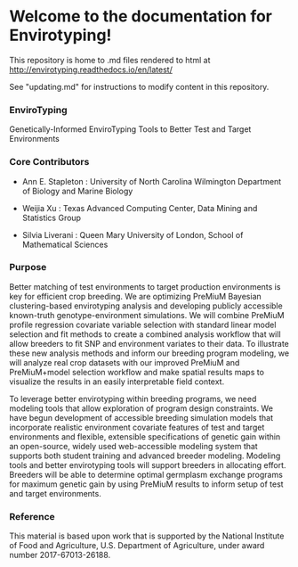 # Welcome to the documentation for Envirotyping!

This repository is home to .md files rendered to html at http://envirotyping.readthedocs.io/en/latest/

See "updating.md" for instructions to modify content in this repository.


### EnviroTyping

Genetically-Informed EnviroTyping Tools to Better Test and Target Environments

### Core Contributors

- Ann E. Stapleton : University of North Carolina Wilmington Department of Biology and Marine Biology

- Weijia Xu : Texas Advanced Computing Center, Data Mining and Statistics Group

- Silvia Liverani : Queen Mary University of London, School of Mathematical Sciences

### Purpose

Better matching of test environments to target production environments is key for efficient crop breeding. We are optimizing PreMiuM Bayesian clustering-based envirotyping analysis and developing publicly accessible known-truth genotype-environment simulations. We will combine PreMiuM profile regression covariate variable selection with standard linear model selection and fit methods to create a combined analysis workflow that will allow breeders to fit SNP and environment variates to their data. To illustrate these new analysis methods and inform our breeding program modeling, we will analyze real crop datasets with our improved PreMiuM and PreMiuM+model selection workflow and make spatial results maps to visualize the results in an easily interpretable field context.

To leverage better envirotyping within breeding programs, we need modeling tools that allow exploration of program design constraints. We have begun development of accessible breeding simulation models that incorporate realistic environment covariate features of test and target environments and flexible, extensible specifications of genetic gain within an open-source, widely used web-accessible modeling system that supports both student training and advanced breeder modeling. Modeling tools and better envirotyping tools will support breeders in allocating effort. Breeders will be able to determine optimal germplasm exchange programs for maximum genetic gain by using PreMiuM results to inform setup of test and target environments.


### Reference

This material is based upon work that is supported by the National Institute of Food and Agriculture, U.S. Department of Agriculture, under award number 2017-67013-26188.
